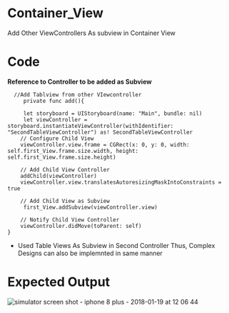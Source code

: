# Container_View

Add Other ViewControllers As subview in Container View 

# Code

**Reference to Controller to be added as Subview**

      //Add Tablview from other VIewcontroller
         private func add(){

         let storyboard = UIStoryboard(name: "Main", bundle: nil)
         let viewController = storyboard.instantiateViewController(withIdentifier: "SecondTableViewController") as! SecondTableViewController
        // Configure Child View
        viewController.view.frame = CGRect(x: 0, y: 0, width: self.first_View.frame.size.width, height: self.first_View.frame.size.height)

        // Add Child View Controller
        addChild(viewController)
        viewController.view.translatesAutoresizingMaskIntoConstraints = true

        // Add Child View as Subview
         first_View.addSubview(viewController.view)

        // Notify Child View Controller
        viewController.didMove(toParent: self)
    }
      
* Used Table Views As Subview in Second Controller Thus, Complex Designs can also be implemnted in same manner

# Expected Output

![simulator screen shot - iphone 8 plus - 2018-01-19 at 12 06 44](https://user-images.githubusercontent.com/26831784/35137808-3f986ff2-fd11-11e7-8c5c-b8f7f6fbebf5.png)
